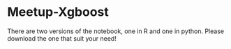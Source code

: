 # Meetup-Xgboost

There are two versions of the notebook, one in R and one in python. Please download the one that suit your need!
